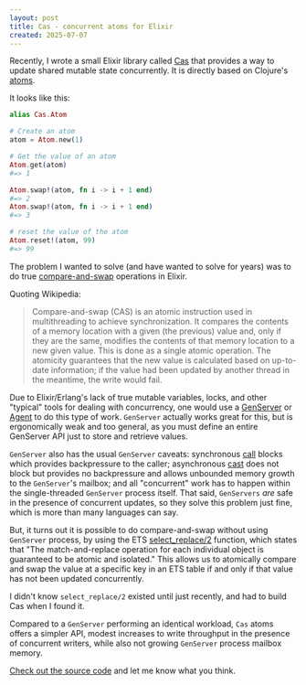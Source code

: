 ```yaml
---
layout: post
title: Cas - concurrent atoms for Elixir
created: 2025-07-07
---
```


Recently, I wrote a small Elixir library called [Cas](https://github.com/ckampfe/cas) that provides a way to update shared mutable state concurrently. It is directly based on Clojure's [atoms](https://clojure.org/reference/atoms).

It looks like this:

```elixir
alias Cas.Atom

# Create an atom
atom = Atom.new(1)

# Get the value of an atom
Atom.get(atom)
#=> 1

Atom.swap!(atom, fn i -> i + 1 end)
#=> 2
Atom.swap!(atom, fn i -> i + 1 end)
#=> 3

# reset the value of the atom
Atom.reset!(atom, 99)
#=> 99
```

The problem I wanted to solve (and have wanted to solve for years) was to do true [compare-and-swap](https://en.wikipedia.org/wiki/Compare-and-swap) operations in Elixir.

Quoting Wikipedia:

> Compare-and-swap (CAS) is an atomic instruction used in multithreading to achieve synchronization. It compares the contents of a memory location with a given (the previous) value and, only if they are the same, modifies the contents of that memory location to a new given value. This is done as a single atomic operation. The atomicity guarantees that the new value is calculated based on up-to-date information; if the value had been updated by another thread in the meantime, the write would fail.

Due to Elixir/Erlang's lack of true mutable variables, locks, and other "typical" tools for dealing with concurrency, one would use a [GenServer](https://hexdocs.pm/elixir/GenServer.html) or [Agent](https://hexdocs.pm/elixir/1.18.4/Agent.html) to do this type of work. `GenServer` actually works great for this, but is ergonomically weak and too general, as you must define an entire GenServer API just to store and retrieve values.

`GenServer` also has the usual `GenServer` caveats: synchronous [call](https://hexdocs.pm/elixir/GenServer.html#call/3) blocks which provides backpressure to the caller; asynchronous [cast](https://hexdocs.pm/elixir/GenServer.html#cast/2) does not block but provides no backpressure and allows unbounded memory growth to the `GenServer`'s mailbox; and all "concurrent" work has to happen within the single-threaded `GenServer` process itself. That said, `GenServers` _are_ safe in the presence of concurrent updates, so they solve this problem just fine, which is more than many languages can say.

But, it turns out it is possible to do compare-and-swap without using `GenServer` process, by using the ETS [select_replace/2](https://www.erlang.org/doc/apps/stdlib/ets.html#select_replace/2) function, which states that "The match-and-replace operation for each individual object is guaranteed to be atomic and isolated." This allows us to atomically compare and swap the value at a specific key in an ETS table if and only if that value has not been updated concurrently.

I didn't know `select_replace/2` existed until just recently, and had to build Cas when I found it.

Compared to a `GenServer` performing an identical workload, `Cas` atoms offers a simpler API, modest increases to write throughput in the presence of concurrent writers, while also not growing `GenServer` process mailbox memory.

[Check out the source code](https://github.com/ckampfe/cas/blob/main/lib/cas/atom.ex) and let me know what you think.